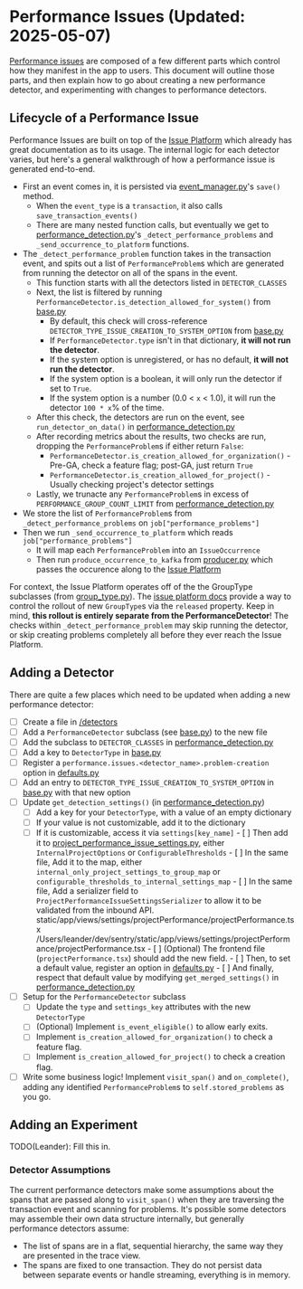 # Performance Issues (Updated: 2025-05-07)

[Performance issues](https://docs.sentry.io/product/issues/issue-details/performance-issues/) are composed of a few different parts which control how they manifest in the app to users. This document will outline those parts, and then explain how to go about creating a new performance detector, and experimenting with changes to performance detectors.

## Lifecycle of a Performance Issue

Performance Issues are built on top of the [Issue Platform](https://develop.sentry.dev/backend/issue-platform/) which already has great documentation as to its usage. The internal logic for each detector varies, but here's a general walkthrough of how a performance issue is generated end-to-end.

- First an event comes in, it is persisted via [event_manager.py](../../event_manager.py)'s `save()` method.
  - When the `event_type` is a `transaction`, it also calls `save_transaction_events()`
  - There are many nested function calls, but eventually we get to [performance_detection.py](./performance_detection.py)'s `_detect_performance_problems` and `_send_occurrence_to_platform` functions.
- The `_detect_performance_problem` function takes in the transaction event, and spits out a list of `PerformanceProblem`s which are generated from running the detector on all of the spans in the event.
  - This function starts with all the detectors listed in `DETECTOR_CLASSES`
  - Next, the list is filtered by running `PerformanceDetector.is_detection_allowed_for_system()` from [base.py](./base.py)
    - By default, this check will cross-reference `DETECTOR_TYPE_ISSUE_CREATION_TO_SYSTEM_OPTION` from [base.py](./base.py)
    - If `PerformanceDetector.type` isn't in that dictionary, **it will not run the detector**.
    - If the system option is unregistered, or has no default, **it will not run the detector**.
    - If the system option is a boolean, it will only run the detector if set to `True`.
    - If the system option is a number (0.0 < `x` < 1.0), it will run the detector `100 * x`% of the time.
  - After this check, the detectors are run on the event, see `run_detector_on_data()` in [performance_detection.py](./performance_detection.py)
  - After recording metrics about the results, two checks are run, dropping the `PerformanceProblem`s if either return `False`:
    - `PerformanceDetector.is_creation_allowed_for_organization()` - Pre-GA, check a feature flag; post-GA, just return `True`
    - `PerformanceDetector.is_creation_allowed_for_project()` - Usually checking project's detector settings
  - Lastly, we trunacte any `PerformanceProblem`s in excess of `PERFORMANCE_GROUP_COUNT_LIMIT` from [performance_detection.py](./performance_detection.py)
- We store the list of `PerformanceProblem`s from `_detect_performance_problems` on `job["performance_problems"]`
- Then we run `_send_occurrence_to_platform` which reads `job["performance_problems"]`
  - It will map each `PerformanceProblem` into an `IssueOccurrence`
  - Then run `produce_occurrence_to_kafka` from [producer.py](../../issues/producer.py) which passes the occurence along to the [Issue Platform](https://develop.sentry.dev/backend/issue-platform/)

For context, the Issue Platform operates off of the the GroupType subclasses (from [group_type.py](../../issues/grouptype.py)). The [issue platform docs](https://develop.sentry.dev/backend/issue-platform/#releasing-your-issue-type) provide a way to control the rollout of new `GroupType`s via the `released` property. Keep in mind, **this rollout is entirely separate from the PerformanceDetector**! The checks within `_detect_performance_problem` may skip running the detector, or skip creating problems completely all before they ever reach the Issue Platform.

## Adding a Detector

There are quite a few places which need to be updated when adding a new performance detector:

- [ ] Create a file in [/detectors](./detectors)
- [ ] Add a `PerformanceDetector` subclass (see [base.py](./base.py)) to the new file
- [ ] Add the subclass to `DETECTOR_CLASSES` in [performance_detection.py](./performance_detection.py)
- [ ] Add a key to `DetectorType` in [base.py](./base.py)
- [ ] Register a `performance.issues.<detector_name>.problem-creation` option in [defaults.py](../../options/defaults.py)
- [ ] Add an entry to `DETECTOR_TYPE_ISSUE_CREATION_TO_SYSTEM_OPTION` in [base.py](./base.py) with that new option
- [ ] Update `get_detection_settings()` (in [performance_detection.py](./performance_detection.py))
  - [ ] Add a key for your `DetectorType`, with a value of an empty dictionary
  - [ ] If your value is not customizable, add it to the dictionary
  - [ ] If it is customizable, access it via `settings[key_name]` - [ ] Then add it to [project_performance_issue_settings.py](../../api/endpoints/project_performance_issue_settings.py), either `InternalProjectOptions` or `ConfigurableThresholds` - [ ] In the same file, Add it to the map, either `internal_only_project_settings_to_group_map` or `configurable_thresholds_to_internal_settings_map` - [ ] In the same file, Add a serializer field to `ProjectPerformanceIssueSettingsSerializer` to allow it to be validated from the inbound API.
        static/app/views/settings/projectPerformance/projectPerformance.tsx
        /Users/leander/dev/sentry/static/app/views/settings/projectPerformance/projectPerformance.tsx - [ ] (Optional) The frontend file (`projectPerformance.tsx`) should add the new field. - [ ] Then, to set a default value, register an option in [defaults.py](../../options/defaults.py) - [ ] And finally, respect that default value by modifying `get_merged_settings()` in [performance_detection.py](./performance_detection.py)
- [ ] Setup for the `PerformanceDetector` subclass
  - [ ] Update the `type` and `settings_key` attributes with the new `DetectorType`
  - [ ] (Optional) Implement `is_event_eligible()` to allow early exits.
  - [ ] Implement `is_creation_allowed_for_organization()` to check a feature flag.
  - [ ] Implement `is_creation_allowed_for_project()` to check a creation flag.
- [ ] Write some business logic! Implement `visit_span()` and `on_complete()`, adding any identified `PerformanceProblem`s to `self.stored_problems` as you go.

## Adding an Experiment

TODO(Leander): Fill this in.

### Detector Assumptions

The current performance detectors make some assumptions about the spans that are passed along to `visit_span()` when they are traversing the transaction event and scanning for problems. It's possible some detectors may assemble their own data structure internally, but generally performance detectors assume:

- The list of spans are in a flat, sequential hierarchy, the same way they are presented in the trace view.
- The spans are fixed to one transaction. They do not persist data between separate events or handle streaming, everything is in memory.
